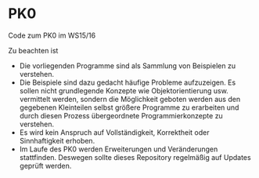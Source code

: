 # PK0
Code zum PK0 im WS15/16

Zu beachten ist

* Die vorliegenden Programme sind als Sammlung von Beispielen zu verstehen. 
* Die Beispiele sind dazu gedacht häufige Probleme aufzuzeigen. Es sollen nicht grundlegende Konzepte wie Objektorientierung usw. vermittelt werden, sondern die Möglichkeit geboten werden aus den gegebenen Kleinteilen selbst größere Programme zu erarbeiten und durch diesen Prozess übergeordnete Programmierkonzepte zu verstehen.
* Es wird kein Anspruch auf Vollständigkeit, Korrektheit oder Sinnhaftigkeit erhoben.
* Im Laufe des PK0 werden Erweiterungen und Veränderungen stattfinden. Deswegen sollte dieses Repository regelmäßig auf Updates geprüft werden.
